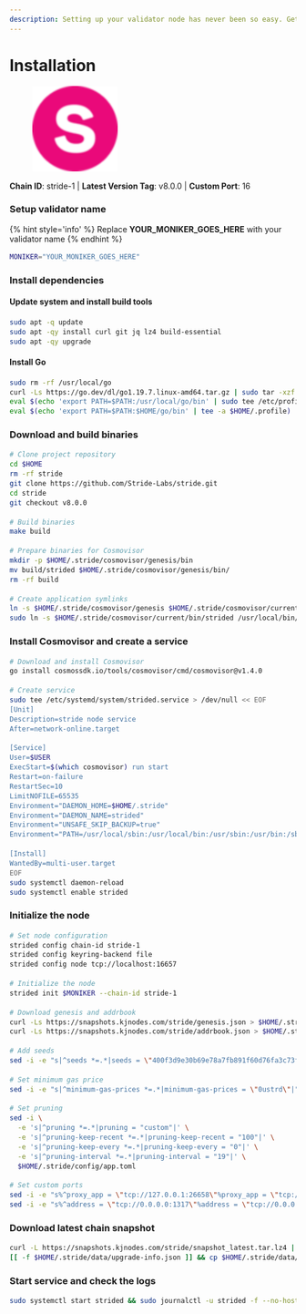```yaml
---
description: Setting up your validator node has never been so easy. Get your validator running in minutes by following step by step instructions.
---
```


# Installation

<figure><img src="https://raw.githubusercontent.com/kj89/cosmos-images/main/logos/stride.png" width="150" alt=""><figcaption></figcaption></figure>

**Chain ID**: stride-1 | **Latest Version Tag**: v8.0.0 | **Custom Port**: 16

### Setup validator name

{% hint style='info' %}
Replace **YOUR_MONIKER_GOES_HERE** with your validator name
{% endhint %}

```bash
MONIKER="YOUR_MONIKER_GOES_HERE"
```

### Install dependencies

#### Update system and install build tools

```bash
sudo apt -q update
sudo apt -qy install curl git jq lz4 build-essential
sudo apt -qy upgrade
```

#### Install Go

```bash
sudo rm -rf /usr/local/go
curl -Ls https://go.dev/dl/go1.19.7.linux-amd64.tar.gz | sudo tar -xzf - -C /usr/local
eval $(echo 'export PATH=$PATH:/usr/local/go/bin' | sudo tee /etc/profile.d/golang.sh)
eval $(echo 'export PATH=$PATH:$HOME/go/bin' | tee -a $HOME/.profile)
```

### Download and build binaries

```bash
# Clone project repository
cd $HOME
rm -rf stride
git clone https://github.com/Stride-Labs/stride.git
cd stride
git checkout v8.0.0

# Build binaries
make build

# Prepare binaries for Cosmovisor
mkdir -p $HOME/.stride/cosmovisor/genesis/bin
mv build/strided $HOME/.stride/cosmovisor/genesis/bin/
rm -rf build

# Create application symlinks
ln -s $HOME/.stride/cosmovisor/genesis $HOME/.stride/cosmovisor/current
sudo ln -s $HOME/.stride/cosmovisor/current/bin/strided /usr/local/bin/strided
```

### Install Cosmovisor and create a service

```bash
# Download and install Cosmovisor
go install cosmossdk.io/tools/cosmovisor/cmd/cosmovisor@v1.4.0

# Create service
sudo tee /etc/systemd/system/strided.service > /dev/null << EOF
[Unit]
Description=stride node service
After=network-online.target

[Service]
User=$USER
ExecStart=$(which cosmovisor) run start
Restart=on-failure
RestartSec=10
LimitNOFILE=65535
Environment="DAEMON_HOME=$HOME/.stride"
Environment="DAEMON_NAME=strided"
Environment="UNSAFE_SKIP_BACKUP=true"
Environment="PATH=/usr/local/sbin:/usr/local/bin:/usr/sbin:/usr/bin:/sbin:/bin:/usr/games:/usr/local/games:/snap/bin:$HOME/.stride/cosmovisor/current/bin"

[Install]
WantedBy=multi-user.target
EOF
sudo systemctl daemon-reload
sudo systemctl enable strided
```

### Initialize the node

```bash
# Set node configuration
strided config chain-id stride-1
strided config keyring-backend file
strided config node tcp://localhost:16657

# Initialize the node
strided init $MONIKER --chain-id stride-1

# Download genesis and addrbook
curl -Ls https://snapshots.kjnodes.com/stride/genesis.json > $HOME/.stride/config/genesis.json
curl -Ls https://snapshots.kjnodes.com/stride/addrbook.json > $HOME/.stride/config/addrbook.json

# Add seeds
sed -i -e "s|^seeds *=.*|seeds = \"400f3d9e30b69e78a7fb891f60d76fa3c73f0ecc@stride.rpc.kjnodes.com:16659\"|" $HOME/.stride/config/config.toml

# Set minimum gas price
sed -i -e "s|^minimum-gas-prices *=.*|minimum-gas-prices = \"0ustrd\"|" $HOME/.stride/config/app.toml

# Set pruning
sed -i \
  -e 's|^pruning *=.*|pruning = "custom"|' \
  -e 's|^pruning-keep-recent *=.*|pruning-keep-recent = "100"|' \
  -e 's|^pruning-keep-every *=.*|pruning-keep-every = "0"|' \
  -e 's|^pruning-interval *=.*|pruning-interval = "19"|' \
  $HOME/.stride/config/app.toml

# Set custom ports
sed -i -e "s%^proxy_app = \"tcp://127.0.0.1:26658\"%proxy_app = \"tcp://127.0.0.1:16658\"%; s%^laddr = \"tcp://127.0.0.1:26657\"%laddr = \"tcp://127.0.0.1:16657\"%; s%^pprof_laddr = \"localhost:6060\"%pprof_laddr = \"localhost:16060\"%; s%^laddr = \"tcp://0.0.0.0:26656\"%laddr = \"tcp://0.0.0.0:16656\"%; s%^prometheus_listen_addr = \":26660\"%prometheus_listen_addr = \":16660\"%" $HOME/.stride/config/config.toml
sed -i -e "s%^address = \"tcp://0.0.0.0:1317\"%address = \"tcp://0.0.0.0:16317\"%; s%^address = \":8080\"%address = \":16080\"%; s%^address = \"0.0.0.0:9090\"%address = \"0.0.0.0:16090\"%; s%^address = \"0.0.0.0:9091\"%address = \"0.0.0.0:16091\"%; s%^address = \"0.0.0.0:8545\"%address = \"0.0.0.0:16545\"%; s%^ws-address = \"0.0.0.0:8546\"%ws-address = \"0.0.0.0:16546\"%" $HOME/.stride/config/app.toml
```

### Download latest chain snapshot

```bash
curl -L https://snapshots.kjnodes.com/stride/snapshot_latest.tar.lz4 | tar -Ilz4 -xf - -C $HOME/.stride
[[ -f $HOME/.stride/data/upgrade-info.json ]] && cp $HOME/.stride/data/upgrade-info.json $HOME/.stride/cosmovisor/genesis/upgrade-info.json
```

### Start service and check the logs

```bash
sudo systemctl start strided && sudo journalctl -u strided -f --no-hostname -o cat
```

